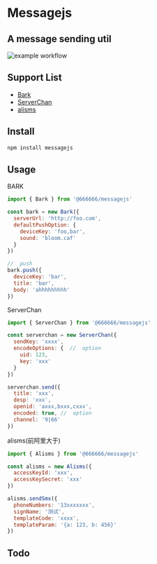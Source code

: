# Messagejs

## A message sending util

![example workflow](https://github.com/mumup/messagejs/actions/workflows/test.yml/badge.svg)

## Support List

- [Bark](https://github.com/Finb/bark-server)
- [ServerChan](https://sct.ftqq.com/)
- [alisms](https://www.aliyun.com/product/sms?spm=5176.21213303.1128094.3.6e6f3eda2HN1z7)

## Install

```bash
npm install messagejs
```

## Usage

BARK

```javascript
import { Bark } from '@666666/messagejs'

const bark = new Bark({
  serverUrl: 'http://foo.com',
  defaultPushOption: {
    deviceKey: 'foo,bar',
    sound: 'bloom.caf'
  }
})

//  push
bark.push({
  deviceKey: 'bar',
  title: 'bar',
  body: 'ahhhhhhhhh'
})
```

ServerChan

```javascript
import { ServerChan } from '@666666/messagejs'

const serverchan = new ServerChan({
  sendKey: 'xxxx',
  encodeOptions: {  //  option
    uid: 123,
    key: 'xxx'
  }
})

serverchan.send({
  title: 'xxx',
  desp: 'xxx',
  openid: 'axxx,bxxx,cxxx',
  encoded: true, //  option
  channel: '9|66'
})

```

alisms(前阿里大于)

```javascript
import { Alisms } from '@666666/messagejs'

const alisms = new Alisms({
  accessKeyId: 'xxx',
  accessKeySecret: 'xxx'
})

alisms.sendSms({
  phoneNumbers: '13xxxxxxx',
  signName: '测试',
  templateCode: 'xxxx',
  templateParam: '{a: 123, b: 456}'
})

```

## Todo
